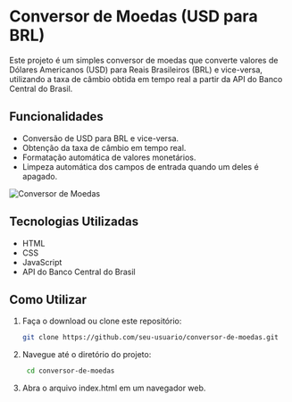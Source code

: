 # Conversor de Moedas (USD para BRL)

Este projeto é um simples conversor de moedas que converte valores de Dólares Americanos (USD) para Reais Brasileiros (BRL) e vice-versa, utilizando a taxa de câmbio obtida em tempo real a partir da API do Banco Central do Brasil.

## Funcionalidades

- Conversão de USD para BRL e vice-versa.
- Obtenção da taxa de câmbio em tempo real.
- Formatação automática de valores monetários.
- Limpeza automática dos campos de entrada quando um deles é apagado.


![Conversor de Moedas](https://github.com/user-attachments/assets/92e4ef0d-9f30-46e0-a661-d1ee2b3f4fdb)

## Tecnologias Utilizadas

- HTML
- CSS
- JavaScript
- API do Banco Central do Brasil

## Como Utilizar

1. Faça o download ou clone este repositório:

   ```bash
   git clone https://github.com/seu-usuario/conversor-de-moedas.git

2. Navegue até o diretório do projeto:
   ```bash
    cd conversor-de-moedas

3. Abra o arquivo index.html em um navegador web.
